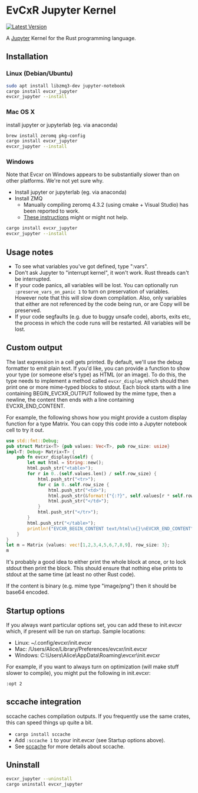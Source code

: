 # EvCxR Jupyter Kernel

[![Latest Version](https://img.shields.io/crates/v/evcxr_jupyter.svg)](https://crates.io/crates/evcxr_jupyter)

A [Jupyter](https://jupyter.org/) Kernel for the Rust programming language.

## Installation

### Linux (Debian/Ubuntu)

```sh
sudo apt install libzmq3-dev jupyter-notebook
cargo install evcxr_jupyter
evcxr_jupyter --install
```

### Mac OS X

install jupyter or jupyterlab (eg. via anaconda)

```sh
brew install zeromq pkg-config
cargo install evcxr_jupyter
evcxr_jupyter --install
```

### Windows

Note that Evcxr on Windows appears to be substantially slower than on other
platforms. We're not yet sure why.

* Install jupyter or jupyterlab (eg. via anaconda)
* Install ZMQ
  * Manually compiling zeromq 4.3.2 (using cmake + Visual Studio) has been
    reported to work.
  * [These
    instructions](https://github.com/erickt/rust-zmq/issues/208#issuecomment-380353800)
    might or might not help.

```sh
cargo install evcxr_jupyter
evcxr_jupyter --install
```

## Usage notes

* To see what variables you've got defined, type ":vars".
* Don't ask Jupyter to "interrupt kernel", it won't work. Rust threads can't be
  interrupted.
* If your code panics, all variables will be lost. You can optionally run
  `:preserve_vars_on_panic 1` to turn on preservation of variables. However note
  that this will slow down compilation. Also, only variables that either are not
  referenced by the code being run, or are Copy will be preserved.
* If your code segfaults (e.g. due to buggy unsafe code), aborts, exits etc, the
  process in which the code runs will be restarted. All variables will be lost.

## Custom output

The last expression in a cell gets printed. By default, we'll use the debug
formatter to emit plain text. If you'd like, you can provide a function to show
your type (or someone else's type) as HTML (or an image). To do this, the type
needs to implement a method called ```evcxr_display``` which should then print
one or more mime-typed blocks to stdout. Each block starts with a line
containing BEGIN\_EVCXR\_OUTPUT followed by the mime type, then a newline, the
content then ends with a line containing EVCXR\_END\_CONTENT.

For example, the following shows how you might provide a custom display function for a
type Matrix. You can copy this code into a Jupyter notebook cell to try it out.

```rust
use std::fmt::Debug;
pub struct Matrix<T> {pub values: Vec<T>, pub row_size: usize}
impl<T: Debug> Matrix<T> {
    pub fn evcxr_display(&self) {
        let mut html = String::new();
        html.push_str("<table>");
        for r in 0..(self.values.len() / self.row_size) {
            html.push_str("<tr>");
            for c in 0..self.row_size {
                html.push_str("<td>");
                html.push_str(&format!("{:?}", self.values[r * self.row_size + c]));
                html.push_str("</td>");
            }
            html.push_str("</tr>");
        }
        html.push_str("</table>");
        println!("EVCXR_BEGIN_CONTENT text/html\n{}\nEVCXR_END_CONTENT", html);
    }
}
let m = Matrix {values: vec![1,2,3,4,5,6,7,8,9], row_size: 3};
m
```

It's probably a good idea to either print the whole block at once, or to lock
stdout then print the block. This should ensure that nothing else prints to
stdout at the same time (at least no other Rust code).

If the content is binary (e.g. mime type "image/png") then it should be base64
encoded.

## Startup options
If you always want particular options set, you can add these to init.evcxr
which, if present will be run on startup. Sample locations:
* Linux: ~/.config/evcxr/init.evcxr
* Mac: /Users/Alice/Library/Preferences/evcxr/init.evcxr
* Windows: C:\Users\Alice\AppData\Roaming\evcxr\init.evcxr

For example, if you want to always turn on optimization (will make stuff slower
to compile), you might put the following in init.evcxr:
```
:opt 2
```

## sccache integration

sccache caches compilation outputs. If you frequently use the same crates, this
can speed things up quite a bit.

* `cargo install sccache`
* Add `:sccache 1` to your init.evcxr (see Startup options above).
* See [sccache](https://github.com/mozilla/sccache) for more details about
  sccache.

## Uninstall

```sh
evcxr_jupyter --uninstall
cargo uninstall evcxr_jupyter
```
